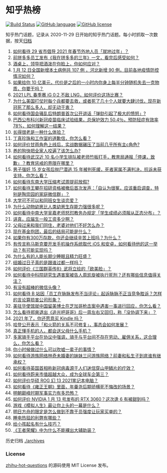 # 知乎热榜
[![Build Status](https://github.com/ToWeLong/zhihu-hot-questions/workflows/CI/badge.svg)](https://github.com/ToWeLong/zhihu-hot-questions/actions)
[![GitHub language](https://img.shields.io/badge/language-golang-orange.svg)](https://golang.org/)
[![GitHub license](https://img.shields.io/github/license/ToWeLong/zhihu-hot-questions)](https://github.com/ToWeLong/zhihu-hot-questions/blob/main/LICENSE)

知乎热门话题，记录从 2020-11-29 日开始的知乎热门话题。每小时抓取一次数据，按天[归档](./archives)

<!-- BEGIN -->

1. [如何看待 29 省市倡导 2021 年春节外地人员「就地过年」？](https://www.zhihu.com/question/438172402)
1. [前拼多多员工发布《我在拼多多的三年》一文，看完后感受如何？](https://www.zhihu.com/question/439063737)
1. [酒桌上，领导把酒泼在你脸上，你如何应对？](https://www.zhihu.com/question/438684200)
1. [1 月 12 日全国新增本土病例共 107 例 ，河北新增 90 例，目前各地疫情防控情况如何？](https://www.zhihu.com/question/439127073)
1. [如果给你 10 亿美元，代价是之后的一小时内你身上每半分钟随机失去一克物质，你要干吗？](https://www.zhihu.com/question/438427328)
1. [2021 LPL 春季赛 iG 0:2 不敌 LNG，如何评价这场比赛？](https://www.zhihu.com/question/439218737)
1. [为什么美国打仗时每个兵都要去救，或者死了几十个人就要大肆讨伐，现在新冠死了那么多人，却无动于衷？](https://www.zhihu.com/question/437924799)
1. [如何看待国会骚乱后特朗普首次公开讲话「弹劾引起了极大的愤怒」?](https://www.zhihu.com/question/439102681)
1. [巴西公布科兴新冠疫苗临床试验结果，总保护效力 50.4％，预防轻症有效率78%，如何理解这一结果？](https://www.zhihu.com/question/438378660)
1. [长得很老是一种什么体验？](https://www.zhihu.com/question/307264864)
1. [丁真珍珠和工作室的道歉信，你怎么看？](https://www.zhihu.com/question/439166190)
1. [如何评价甘雨角色上线后，实战数据碾压了当前几乎所有主c角色?](https://www.zhihu.com/question/439073991)
1. [养的狗快把全家人咬遍了该怎么办?](https://www.zhihu.com/question/407925645)
1. [如何看待武汉近 10 名小学生排队被老师竹板打手，教育局通报「停课，致歉」？教育惩戒的界限在哪里？](https://www.zhihu.com/question/439156409)
1. [男子强奸 15 岁女孩后抛尸潜逃 15 年被判死缓，死者家属不满判决，抗诉未获支持，你怎么看？](https://www.zhihu.com/question/439133439)
1. [如何看待东南大学压缩考试周提前放假?](https://www.zhihu.com/question/439158780)
1. [如何看待王攀在招研资格被撤后首次发声：「自认为很冤，应该重启调查，特别是陶崇园的家庭微信群」？](https://www.zhihu.com/question/439150660)
1. [大学可不可以和同班女生谈恋爱？](https://www.zhihu.com/question/427136906)
1. [为什么动物幼崽比人类幼崽生存能力强很多呢？](https://www.zhihu.com/question/430163010)
1. [如何看待中南大学吴嘉老师怒怼教务办规定「学生成绩必须服从正态分布」？](https://www.zhihu.com/question/439201836)
1. [讲真，应届生一般工资多少啊？](https://www.zhihu.com/question/58570383)
1. [父母过来和我们同住，老婆对他们不好怎么办？](https://www.zhihu.com/question/421849969)
1. [现在基金抱团，最后的结局可能是什么？](https://www.zhihu.com/question/438846560)
1. [如果你有300万存款，你还会继续辛苦上班吗？为什么？](https://www.zhihu.com/question/426065915)
1. [有传言称马斯克要开发手机操作系统取代 iOS 和安卓，如何看待他的这一举动？有可能实现吗？](https://www.zhihu.com/question/439161706)
1. [为什么有的人能长期少睡眠且精力旺盛？](https://www.zhihu.com/question/27087016)
1. [结婚过日子真的是跟谁过都一样吗？](https://www.zhihu.com/question/434106172)
1. [如何评价《三国群英传8》武将立绘的「欧美脸」？](https://www.zhihu.com/question/429500855)
1. [如何看待中科院研究生遇害案被告人周凯旋被执行死刑？还有哪些信息值得关注？](https://www.zhihu.com/question/439195878)
1. [有没有超棒的微信头像？](https://www.zhihu.com/question/432712007)
1. [如何看待 B 站因「员工在脉脉发布不当评论」起诉脉脉不正当竞争胜诉？怎样的言论算损害公司形象？](https://www.zhihu.com/question/439164960)
1. [美驻华使馆就中国留美博士在芝加哥枪击案中遇害一事进行回应，你怎么看？](https://www.zhihu.com/question/438905258)
1. [怎么看待郑爽退出《追光吧哥哥》后一周左右又回归，称「没协调下来」？](https://www.zhihu.com/question/438926973)
1. [2021 年了，你还愿意买 Kindle 吗？](https://www.zhihu.com/question/437948789)
1. [哈登公开表示「和火箭的关系不可修复」，事态会如何发展？](https://www.zhihu.com/question/439165866)
1. [真正懂手机的人，都会送父母什么手机？](https://www.zhihu.com/question/437321288)
1. [多家骑手平台在协议中强调，骑手与平台间不存在劳动、雇佣关系，这合理么，你怎么看？](https://www.zhihu.com/question/438986661)
1. [你小时候做过什么可以吹嘘一辈子的事情？](https://www.zhihu.com/question/353417993)
1. [如何看待游族网络林奇未婚妻的妹妹三问游族网络？前妻和私生子到底谁有继承权？](https://www.zhihu.com/question/439021964)
1. [如何看待英国首相称新冠病毒源于人们迷信穿山甲鳞片的疗效？](https://www.zhihu.com/question/439073939)
1. [如何看待蔚来市值超越大众，成为全球车企第三？](https://www.zhihu.com/question/439017431)
1. [如何评价华硕 ROG 幻 13 2021笔记本电脑？](https://www.zhihu.com/question/439118187)
1. [如何看待《雍正王朝》里面，年羹尧后期骄横死不悔改的场景？](https://www.zhihu.com/question/28702866)
1. [明朝巅峰时期军事实力有多恐怖？](https://www.zhihu.com/question/306785273)
1. [如何评价 NVIDIA 1 月 13 号发布的 RTX 3060？这次逢 6 有被甜到吗？](https://www.zhihu.com/question/439113658)
1. [游戏《模拟人生》最让你上头的一幕是什么？](https://www.zhihu.com/question/390050483)
1. [明日方舟的限定是怎么做到不靠干员强度让玩家买单的？](https://www.zhihu.com/question/439084874)
1. [睡电热毯的利弊有哪些？](https://www.zhihu.com/question/298991303)
1. [给小孩起名有什么技巧？](https://www.zhihu.com/question/21324309)
1. [《王者荣耀》中为什么不能裸出大辅助装？](https://www.zhihu.com/question/438723061)

<!-- END -->

历史归档 [./archives](./archives)


### License
[zhihu-hot-questions](https://github.com/towelong/zhihu-hot-questions) 的源码使用 MIT License 发布。